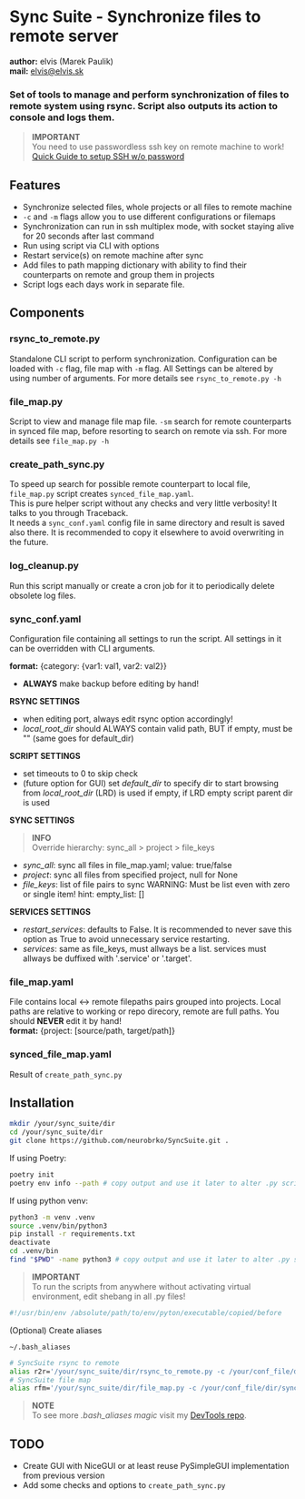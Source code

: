 # Sync Suite - Synchronize files to remote server

**author:** elvis (Marek Paulik)\
**mail:** [elvis@elvis.sk](mailto:elvis@elvis.sk)

### Set of tools to manage and perform synchronization of files to remote system using rsync. Script also outputs its action to console and logs them.

> **IMPORTANT**\
> You need to use passwordless ssh key on remote machine to work! [Quick Guide to setup SSH w/o password](https://www.linuxtrainingacademy.com/ssh-login-without-password/)

## Features
- Synchronize selected files, whole projects or all files to remote machine
- `-c` and `-m` flags allow you to use different configurations or filemaps
- Synchronization can run in ssh multiplex mode, with socket staying alive for 20 seconds after last command
- Run using script via CLI with options
- Restart service(s) on remote machine after sync
- Add files to path mapping dictionary with ability to find their counterparts on remote and group them in projects
- Script logs each days work in separate file.

## Components
### rsync_to_remote.py
Standalone CLI script to perform synchronization. Configuration can be loaded with `-c` flag, file map with `-m` flag.
All Settings can be altered by using number of arguments. For more details see `rsync_to_remote.py -h`

### file_map.py
Script to view and manage file map file. `-sm` search for remote counterparts in synced file map, before resorting to search
on remote via ssh. For more details see `file_map.py -h`

### create_path_sync.py
To speed up search for possible remote counterpart to local file, `file_map.py` script creates `synced_file_map.yaml`.\
This is pure helper script without any checks and very little verbosity! It talks to you through Traceback.\
It needs a `sync_conf.yaml` config file in same directory and result is saved also there. It is recommended to copy it elsewhere
to avoid overwriting in the future.

### log_cleanup.py
Run this script manually or create a cron job for it to periodically delete obsolete log files.

### sync_conf.yaml
Configuration file containing all settings to run the script. All settings in it can be overridden with CLI arguments.

**format:** {category: {var1: val1, var2: val2}}
- **ALWAYS** make backup before editing by hand!

**RSYNC SETTINGS**
- when editing port, always edit rsync option accordingly!
- *local_root_dir* should ALWAYS contain valid path, BUT if empty, must be "" (same goes for default_dir)

**SCRIPT SETTINGS**
- set timeouts to 0 to skip check
- (future option for GUI) set *default_dir* to specify dir to start browsing from *local_root_dir* (LRD) is used if empty, if LRD empty script parent dir is used

**SYNC SETTINGS**
> **INFO**\
> Override hierarchy: sync_all > project > file_keys
- *sync_all*: sync all files in file_map.yaml; value: true/false
- *project*: sync all files from specified project, null for None
- *file_keys*: list of file pairs to sync WARNING: Must be list even with zero or single item! hint: empty_list: []

**SERVICES SETTINGS**
- *restart_services*: defaults to False. It is recommended to never save this option as True to avoid unnecessary service restarting.
- *services*: same as file_keys, must allways be a list. services must allways be duffixed with '.service' or '.target'.

### file_map.yaml
File contains local <-> remote filepaths pairs grouped into projects. Local paths are relative to working or repo direcory,
remote are full paths. You should **NEVER** edit it by hand!\
**format:** {project: [source/path, target/path]}

### synced_file_map.yaml
Result of `create_path_sync.py`

## Installation
```bash
mkdir /your/sync_suite/dir
cd /your/sync_suite/dir
git clone https://github.com/neurobrko/SyncSuite.git .
```
If using Poetry:
```bash
poetry init
poetry env info --path # copy output and use it later to alter .py scripts
```
If using python venv:
```bash
python3 -m venv .venv
source .venv/bin/python3
pip install -r requirements.txt
deactivate
cd .venv/bin
find "$PWD" -name python3 # copy output and use it later to alter .py scripts
```
> **IMPORTANT**\
> To run the scripts from anywhere without activating virtual environment, edit shebang in all .py files!
```python
#!/usr/bin/env /absolute/path/to/env/pyton/executable/copied/before
```

(Optional) Create aliases

`~/.bash_aliases`
```sh
# SyncSuite rsync to remote
alias r2r='/your/sync_suite/dir/rsync_to_remote.py -c /your/conf_file/dir/sync_conf.yaml -m /your/file_map/dir/file_map.yaml'
# SyncSuite file map
alias rfm='/your/sync_suite/dir/file_map.py -c /your/conf_file/dir/sync_conf.yaml -m /your/file_map/dir/file_map.yaml -sm /your/file_map/dir/synced_file_map.yaml'
```
> **NOTE**\
> To see more *.bash_aliases magic* visit my [DevTools repo](https://github.com/neurobrko/DevTools).

## TODO
- Create GUI with NiceGUI or at least reuse PySimpleGUI implementation from previous version
- Add some checks and options to `create_path_sync.py`
